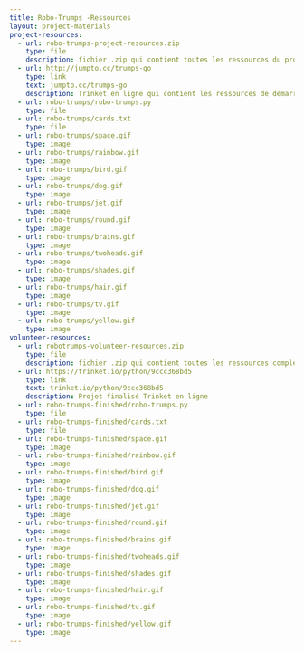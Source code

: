 ```yaml
---
title: Robo-Trumps -Ressources
layout: project-materials
project-resources:
  - url: robo-trumps-project-resources.zip
    type: file
    description: fichier .zip qui contient toutes les ressources du projet
  - url: http://jumpto.cc/trumps-go
    type: link
    text: jumpto.cc/trumps-go
    description: Trinket en ligne qui contient les ressources de démarrage 'Robo-Atout'
  - url: robo-trumps/robo-trumps.py
    type: file
  - url: robo-trumps/cards.txt
    type: file
  - url: robo-trumps/space.gif
    type: image
  - url: robo-trumps/rainbow.gif
    type: image
  - url: robo-trumps/bird.gif
    type: image
  - url: robo-trumps/dog.gif
    type: image
  - url: robo-trumps/jet.gif
    type: image
  - url: robo-trumps/round.gif
    type: image
  - url: robo-trumps/brains.gif
    type: image
  - url: robo-trumps/twoheads.gif
    type: image
  - url: robo-trumps/shades.gif
    type: image
  - url: robo-trumps/hair.gif
    type: image
  - url: robo-trumps/tv.gif
    type: image
  - url: robo-trumps/yellow.gif
    type: image                      
volunteer-resources:
  - url: robotrumps-volunteer-resources.zip
    type: file
    description: fichier .zip qui contient toutes les ressources complétées du projet
  - url: https://trinket.io/python/9ccc368bd5
    type: link
    text: trinket.io/python/9ccc368bd5
    description: Projet finalisé Trinket en ligne
  - url: robo-trumps-finished/robo-trumps.py
    type: file
  - url: robo-trumps-finished/cards.txt
    type: file
  - url: robo-trumps-finished/space.gif
    type: image
  - url: robo-trumps-finished/rainbow.gif
    type: image
  - url: robo-trumps-finished/bird.gif
    type: image
  - url: robo-trumps-finished/dog.gif
    type: image
  - url: robo-trumps-finished/jet.gif
    type: image
  - url: robo-trumps-finished/round.gif
    type: image
  - url: robo-trumps-finished/brains.gif
    type: image
  - url: robo-trumps-finished/twoheads.gif
    type: image
  - url: robo-trumps-finished/shades.gif
    type: image
  - url: robo-trumps-finished/hair.gif
    type: image
  - url: robo-trumps-finished/tv.gif
    type: image
  - url: robo-trumps-finished/yellow.gif
    type: image
---
```

